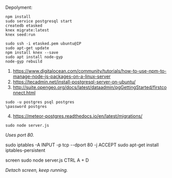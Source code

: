 Depolyment:

```
npm install
sudo service postgresql start
createdb etasked
knex migrate:latest
knex seed:run
```

```
sudo ssh -i etasked.pem ubuntu@IP
sudo apt-get update
npm install knex --save
sudo apt install node-gyp
node-gyp rebuild
```

1. https://www.digitalocean.com/community/tutorials/how-to-use-npm-to-manage-node-js-packages-on-a-linux-server
2. https://tecadmin.net/install-postgresql-server-on-ubuntu/
3. http://suite.opengeo.org/docs/latest/dataadmin/pgGettingStarted/firstconnect.html

```
sudo -u postgres psql postgres
\password postgres
```

4. https://meteor-postgres.readthedocs.io/en/latest/migrations/

```
sudo node server.js
```

*Uses port 80.*

sudo iptables -A INPUT -p tcp --dport 80 -j ACCEPT
sudo apt-get install iptables-persistent

screen sudo node server.js
CTRL A + D

*Detach screen, keep running.*